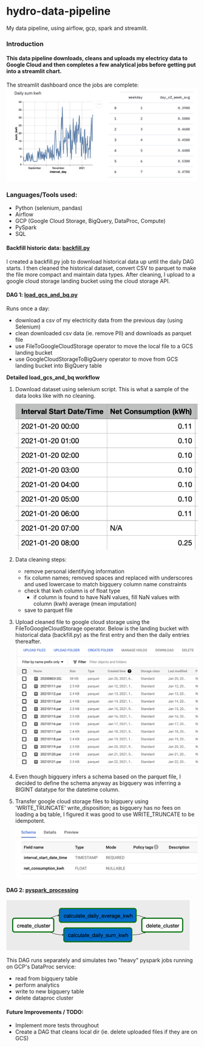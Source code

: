 # hydro-data-pipeline
My data pipeline, using airflow, gcp, spark and streamlit. 

### Introduction 
#### This data pipeline downloads, cleans and uploads my electricy data to Google Cloud and then completes a few analytical jobs before getting put into a streamlit chart. 
The streamlit dashboard once the jobs are complete: 
![daily_sum_kwh_chart](https://github.com/jcodezy/hydro-data-pipeline/blob/master/markdown_assets/chart_and_table_1.png)

### Languages/Tools used:
- Python (selenium, pandas)
- Airflow
- GCP (Google Cloud Storage, BigQuery, DataProc, Compute) 
- PySpark
- SQL

#### Backfill historic data: [backfill.py](https://github.com/jcodezy/hydro-data-pipeline/blob/master/backfill.py) 
I created a backfill.py job to download historical data up until the daily DAG starts. I then cleaned the historical dataset, convert CSV to parquet to make the file more compact and maintain data types. After cleaning, I upload to a google cloud storage landing bucket using the cloud storage API. 

#### DAG 1: [load_gcs_and_bq.py](https://github.com/jcodezy/hydro-data-pipeline/blob/master/dags/load_gcs_and_bq.py) 
Runs once a day: 
- download a csv of my electricity data from the previous day (using Selenium) 
- clean downloaded csv data (ie. remove PII) and downloads as parquet file 
- use FileToGoogleCloudStorage operator to move the local file to a GCS landing bucket 
- use GoogleCloudStorageToBigQuery operator to move from GCS landing bucket into BigQuery table

**Detailed load_gcs_and_bq workflow**
1. Download dataset using selenium script. This is what a sample of the data looks like with no cleaning. 
![Raw data sample](https://github.com/jcodezy/hydro-data-pipeline/blob/master/markdown_assets/raw_csv_download_sample.png)

2. Data cleaning steps: 
    - remove personal identifying information 
    - fix column names; removed spaces and replaced with underscores and used lowercase to match bigquery column name constraints 
    - check that kwh column is of float type
        - if column is found to have NaN values, fill NaN values with column (kwh) average (mean imputation)
    - save to parquet file 

3. Upload cleaned file to google cloud storage using the FileToGoogleCloudStorage operator. Below is the landing bucket with historical data (backfill.py) as the first entry and then the daily entries thereafter.  
![landing bucket](https://github.com/jcodezy/hydro-data-pipeline/blob/master/markdown_assets/gcs_landing_bucket_w_historical.png)

4. Even though bigquery infers a schema based on the parquet file, I decided to define the schema anyway as bigquery was inferring a BIGINT datatype for the datetime column.
5. Transfer google cloud storage files to bigquery using 'WRITE_TRUNCATE' write_disposition; as bigquery has no fees on loading a bq table, I figured it was good to use WRITE_TRUNCATE to be idempotent. 
![bigquery schema](https://github.com/jcodezy/hydro-data-pipeline/blob/master/markdown_assets/bigquery_schema.png)

#### DAG 2: [pyspark_processing](https://github.com/jcodezy/hydro-data-pipeline/blob/master/dags/pyspark_processing.py)  
![pyspark dag](https://github.com/jcodezy/hydro-data-pipeline/blob/master/markdown_assets/pyspark_dag.png)

This DAG runs separately and simulates two "heavy" pyspark jobs running on GCP's DataProc service:
- read from bigquery table
- perform analytics 
- write to new bigquery table 
- delete dataproc cluster

#### Future Improvements / TODO:
- Implement more tests throughout 
- Create a DAG that cleans local dir (ie. delete uploaded files if they are on GCS)